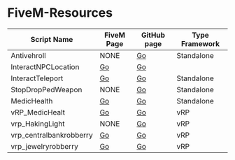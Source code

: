 # FiveM-Resources


Script Name | FiveM Page | GitHub page | Type Framework
------------|------------|-------------|---------------
Antivehroll | NONE | [Go](https://github.com/Dracke39/FiveM-Resources/tree/master/Antivehroll) | Standalone
InteractNPCLocation | [Go](https://forum.cfx.re/t/release-standalone-interactnpclocation/1046740) | [Go](https://github.com/Dracke39/FiveM-Resources/tree/master/InteractNPCLocation)
InteractTeleport | [Go](https://forum.cfx.re/t/release-standalone-interactteleport/1046667) | [Go](https://github.com/Dracke39/FiveM-Resources/tree/master/InteractTeleport) | Standalone
StopDropPedWeapon | NONE | [Go](https://github.com/Dracke39/FiveM-Resources/tree/master/StopDropPedWeapon) | Standalone
MedicHealth | [Go](https://forum.cfx.re/t/standalone-or-vrp-realese-medichealth/1012375/30) | [Go](https://github.com/Dracke39/FiveM-Resources/tree/master/MedicHealth) | Standalone
vRP_MedicHealt | [Go](https://forum.cfx.re/t/standalone-or-vrp-realese-medichealth/1012375/30) | [Go](https://github.com/Dracke39/FiveM-Resources/tree/master/vRP_MedicHealth) | vRP
vrp_HakingLight | NONE | [Go](https://github.com/Dracke39/FiveM-Resources/tree/master/vrp_HackingLight) | vRP
vrp_centralbankrobberry | [Go](https://forum.cfx.re/t/vrp-realese-vrp-centralbankrobberry/1011075) | [Go](https://github.com/Dracke39/FiveM-Resources/tree/master/vrp_centralbankrobberry) | vRP
vrp_jewelryrobberry | [Go](https://forum.cfx.re/t/vrp-realese-vrp-jewelryrobberry/1011666) | [Go](https://github.com/Dracke39/FiveM-Resources/tree/master/vrp_jewelryrobberry) | vRP
